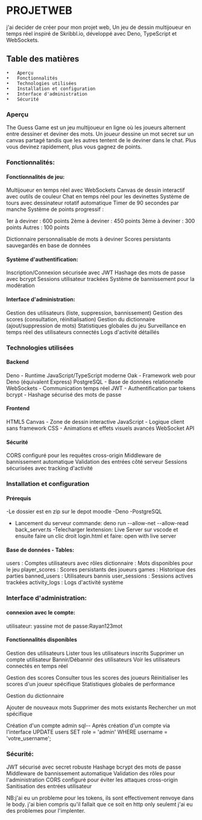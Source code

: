 # PROJETWEB


j'ai decider de créer pour mon projet web, Un jeu de dessin multijoueur en temps réel inspiré de Skribbl.io, développé avec Deno, TypeScript et WebSockets.


## Table des matières
	•	Aperçu
	•	Fonctionnalités
	•	Technologies utilisées
	•	Installation et configuration
	•	Interface d'administration
	•	Sécurité
### Aperçu
The Guess Game est un jeu multijoueur en ligne où les joueurs alternent entre dessiner et deviner des mots. Un joueur dessine un mot secret sur un canvas partagé tandis que les autres tentent de le deviner dans le chat. Plus vous devinez rapidement, plus vous gagnez de points.

### Fonctionnalités:
#### Fonctionnalités de jeu:

Multijoueur en temps réel avec WebSockets
Canvas de dessin interactif avec outils de couleur
Chat en temps réel pour les devinettes
Système de tours avec dessinateur rotatif automatique
Timer de 90 secondes par manche
Système de points progressif :

1er à deviner : 600 points
2ème à deviner : 450 points
3ème à deviner : 300 points
Autres : 100 points


Dictionnaire personnalisable de mots à deviner
Scores persistants sauvegardés en base de données

#### Système d'authentification:

Inscription/Connexion sécurisée avec JWT
Hashage des mots de passe avec bcrypt
Sessions utilisateur trackées
Système de bannissement pour la modération

#### Interface d'administration:

Gestion des utilisateurs (liste, suppression, bannissement)
Gestion des scores (consultation, réinitialisation)
Gestion du dictionnaire (ajout/suppression de mots)
Statistiques globales du jeu
Surveillance en temps réel des utilisateurs connectés
Logs d'activité détaillés
### Technologies utilisées
#### Backend
Deno - Runtime JavaScript/TypeScript moderne
Oak - Framework web pour Deno (équivalent Express)
PostgreSQL - Base de données relationnelle
WebSockets - Communication temps réel
JWT - Authentification par tokens
bcrypt - Hashage sécurisé des mots de passe
#### Frontend
HTML5 Canvas - Zone de dessin interactive
 JavaScript - Logique client sans framework
CSS - Animations et effets visuels avancés
WebSocket API
#### Sécurité
CORS configuré pour les requêtes cross-origin
Middleware de bannissement automatique
Validation des entrées côté serveur
Sessions sécurisées avec tracking d'activité
### Installation et configuration
#### Prérequis
-Le dossier est en zip sur le depot moodle
-Deno 
-PostgreSQL

- Lancement du serveur commande: deno run --allow-net --allow-read back_server.ts
-Telecharger lextension: Live Server sur vscode et ensuite faire un clic droit login.html et faire: open with live server
#### Base de données - Tables:
users : Comptes utilisateurs avec rôles
dictionnaire : Mots disponibles pour le jeu
player_scores : Scores persistants des joueurs
games : Historique des parties
banned_users : Utilisateurs bannis
user_sessions : Sessions actives trackées
activity_logs : Logs d'activité système

### Interface d'administration:
#### connexion avec le compte: 
utilisateur: yassine
mot de passe:Rayan123mot
#### Fonctionnalités disponibles
Gestion des utilisateurs
Lister tous les utilisateurs inscrits
Supprimer un compte utilisateur
Bannir/Débannir des utilisateurs
Voir les utilisateurs connectés en temps réel

Gestion des scores
Consulter tous les scores des joueurs
Réinitialiser les scores d'un joueur spécifique
Statistiques globales de performance

Gestion du dictionnaire

Ajouter de nouveaux mots
Supprimer des mots existants
Rechercher un mot spécifique

Création d'un compte admin
sql-- Après création d'un compte via l'interface
UPDATE users SET role = 'admin' WHERE username = 'votre_username';
### Sécurité:
JWT sécurisé avec secret robuste
Hashage bcrypt des mots de passe
Middleware de bannissement automatique
Validation des rôles pour l'administration
CORS configuré pour éviter les attaques cross-origin
Sanitisation des entrées utilisateur

NB:j'ai eu un probleme pour les tokens, ils sont effectivement renvoye dans le body. j'ai bien compris qu'il fallait que ce soit en http only seulemt j'ai eu des problemes pour l'implenter.




